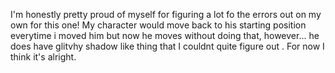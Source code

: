 I'm honestly pretty proud of myself for figuring a lot fo the errors out on my own for this one! My character would move back to his starting position everytime i moved him but now he moves without doing that, however... he does have glitvhy shadow like thing that I couldnt quite figure out . For now I think it's alright. 